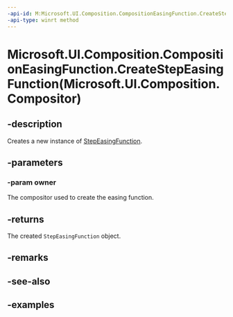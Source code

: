 ```yaml
---
-api-id: M:Microsoft.UI.Composition.CompositionEasingFunction.CreateStepEasingFunction(Microsoft.UI.Composition.Compositor)
-api-type: winrt method
---
```


# Microsoft.UI.Composition.CompositionEasingFunction.CreateStepEasingFunction(Microsoft.UI.Composition.Compositor)

<!--
public static Microsoft.UI.Composition.StepEasingFunction CreateStepEasingFunction (Microsoft.UI.Composition.Compositor owner);
-->


## -description

Creates a new instance of [StepEasingFunction](stepeasingfunction.md).

## -parameters

### -param owner

The compositor used to create the easing function.

## -returns

The created `StepEasingFunction` object.

## -remarks

## -see-also

## -examples


